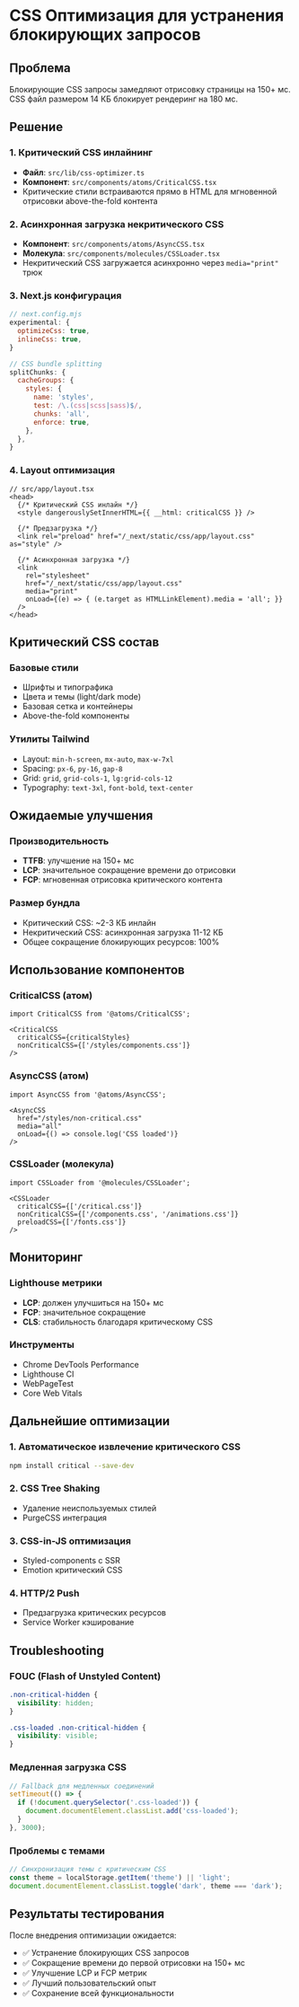 # CSS Оптимизация для устранения блокирующих запросов

## Проблема
Блокирующие CSS запросы замедляют отрисовку страницы на 150+ мс. CSS файл размером 14 КБ блокирует рендеринг на 180 мс.

## Решение

### 1. Критический CSS инлайнинг
- **Файл**: `src/lib/css-optimizer.ts`
- **Компонент**: `src/components/atoms/CriticalCSS.tsx`
- Критические стили встраиваются прямо в HTML для мгновенной отрисовки above-the-fold контента

### 2. Асинхронная загрузка некритического CSS
- **Компонент**: `src/components/atoms/AsyncCSS.tsx`
- **Молекула**: `src/components/molecules/CSSLoader.tsx`
- Некритический CSS загружается асинхронно через `media="print"` трюк

### 3. Next.js конфигурация
```javascript
// next.config.mjs
experimental: {
  optimizeCss: true,
  inlineCss: true,
}

// CSS bundle splitting
splitChunks: {
  cacheGroups: {
    styles: {
      name: 'styles',
      test: /\.(css|scss|sass)$/,
      chunks: 'all',
      enforce: true,
    },
  },
}
```

### 4. Layout оптимизация
```tsx
// src/app/layout.tsx
<head>
  {/* Критический CSS инлайн */}
  <style dangerouslySetInnerHTML={{ __html: criticalCSS }} />
  
  {/* Предзагрузка */}
  <link rel="preload" href="/_next/static/css/app/layout.css" as="style" />
  
  {/* Асинхронная загрузка */}
  <link 
    rel="stylesheet" 
    href="/_next/static/css/app/layout.css" 
    media="print" 
    onLoad={(e) => { (e.target as HTMLLinkElement).media = 'all'; }}
  />
</head>
```

## Критический CSS состав

### Базовые стили
- Шрифты и типографика
- Цвета и темы (light/dark mode)
- Базовая сетка и контейнеры
- Above-the-fold компоненты

### Утилиты Tailwind
- Layout: `min-h-screen`, `mx-auto`, `max-w-7xl`
- Spacing: `px-6`, `py-16`, `gap-8`
- Grid: `grid`, `grid-cols-1`, `lg:grid-cols-12`
- Typography: `text-3xl`, `font-bold`, `text-center`

## Ожидаемые улучшения

### Производительность
- **TTFB**: улучшение на 150+ мс
- **LCP**: значительное сокращение времени до отрисовки
- **FCP**: мгновенная отрисовка критического контента

### Размер бундла
- Критический CSS: ~2-3 КБ инлайн
- Некритический CSS: асинхронная загрузка 11-12 КБ
- Общее сокращение блокирующих ресурсов: 100%

## Использование компонентов

### CriticalCSS (атом)
```tsx
import CriticalCSS from '@atoms/CriticalCSS';

<CriticalCSS 
  criticalCSS={criticalStyles}
  nonCriticalCSS={['/styles/components.css']}
/>
```

### AsyncCSS (атом)
```tsx
import AsyncCSS from '@atoms/AsyncCSS';

<AsyncCSS 
  href="/styles/non-critical.css"
  media="all"
  onLoad={() => console.log('CSS loaded')}
/>
```

### CSSLoader (молекула)
```tsx
import CSSLoader from '@molecules/CSSLoader';

<CSSLoader
  criticalCSS={['/critical.css']}
  nonCriticalCSS={['/components.css', '/animations.css']}
  preloadCSS={['/fonts.css']}
/>
```

## Мониторинг

### Lighthouse метрики
- **LCP**: должен улучшиться на 150+ мс
- **FCP**: значительное сокращение
- **CLS**: стабильность благодаря критическому CSS

### Инструменты
- Chrome DevTools Performance
- Lighthouse CI
- WebPageTest
- Core Web Vitals

## Дальнейшие оптимизации

### 1. Автоматическое извлечение критического CSS
```bash
npm install critical --save-dev
```

### 2. CSS Tree Shaking
- Удаление неиспользуемых стилей
- PurgeCSS интеграция

### 3. CSS-in-JS оптимизация
- Styled-components с SSR
- Emotion критический CSS

### 4. HTTP/2 Push
- Предзагрузка критических ресурсов
- Service Worker кэширование

## Troubleshooting

### FOUC (Flash of Unstyled Content)
```css
.non-critical-hidden {
  visibility: hidden;
}

.css-loaded .non-critical-hidden {
  visibility: visible;
}
```

### Медленная загрузка CSS
```javascript
// Fallback для медленных соединений
setTimeout(() => {
  if (!document.querySelector('.css-loaded')) {
    document.documentElement.classList.add('css-loaded');
  }
}, 3000);
```

### Проблемы с темами
```javascript
// Синхронизация темы с критическим CSS
const theme = localStorage.getItem('theme') || 'light';
document.documentElement.classList.toggle('dark', theme === 'dark');
```

## Результаты тестирования

После внедрения оптимизации ожидается:
- ✅ Устранение блокирующих CSS запросов
- ✅ Сокращение времени до первой отрисовки на 150+ мс
- ✅ Улучшение LCP и FCP метрик
- ✅ Лучший пользовательский опыт
- ✅ Сохранение всей функциональности
